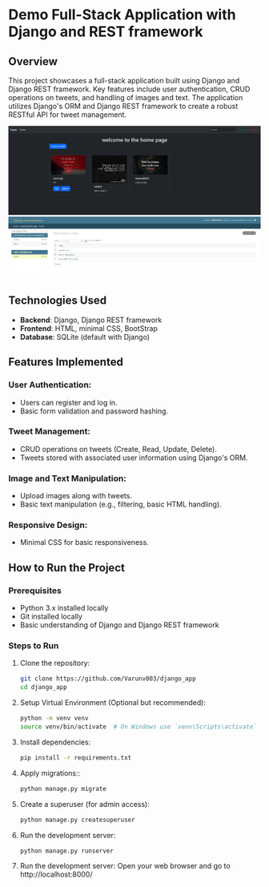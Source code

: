 # Demo Full-Stack Application with Django and REST framework

## Overview
This project showcases a full-stack application built using Django and Django REST framework. Key features include user authentication, CRUD operations on tweets, and handling of images and text. The application utilizes Django's ORM and Django REST framework to create a robust RESTful API for tweet management.

![Django Tweet App](snips\readme_snip.png)
![Admin Pannel](snips\admin_pannel.png)

## Technologies Used
- **Backend**: Django, Django REST framework
- **Frontend**: HTML, minimal CSS, BootStrap
- **Database**: SQLite (default with Django)

## Features Implemented
### User Authentication:
- Users can register and log in.
- Basic form validation and password hashing.

### Tweet Management:
- CRUD operations on tweets (Create, Read, Update, Delete).
- Tweets stored with associated user information using Django's ORM.

### Image and Text Manipulation:
- Upload images along with tweets.
- Basic text manipulation (e.g., filtering, basic HTML handling).

### Responsive Design:
- Minimal CSS for basic responsiveness.

## How to Run the Project
### Prerequisites
- Python 3.x installed locally
- Git installed locally
- Basic understanding of Django and Django REST framework

### Steps to Run
1. Clone the repository:
   ```bash
   git clone https://github.com/Varunv003/django_app
   cd django_app

2. Setup Virtual Environment (Optional but recommended):
   ```bash
   python -m venv venv
   source venv/bin/activate  # On Windows use `venv\Scripts\activate`

3. Install dependencies:
   ```bash
   pip install -r requirements.txt

4. Apply migrations::
   ```bash
   python manage.py migrate

5. Create a superuser (for admin access):
   ```bash
   python manage.py createsuperuser

6. Run the development server:
   ```bash
   python manage.py runserver

7. Run the development server:
   Open your web browser and go to http://localhost:8000/



